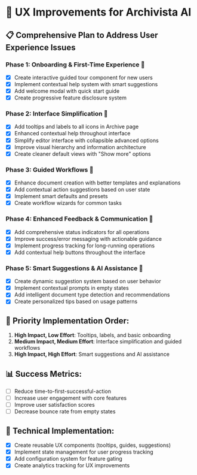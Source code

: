 # 🎯 UX Improvements for Archivista AI

## 📋 Comprehensive Plan to Address User Experience Issues

### **Phase 1: Onboarding & First-Time Experience** 🚀
- [x] Create interactive guided tour component for new users
- [x] Implement contextual help system with smart suggestions
- [x] Add welcome modal with quick start guide
- [x] Create progressive feature disclosure system

### **Phase 2: Interface Simplification** 🎨
- [x] Add tooltips and labels to all icons in Archive page
- [x] Enhanced contextual help throughout interface
- [x] Simplify editor interface with collapsible advanced options
- [x] Improve visual hierarchy and information architecture
- [x] Create cleaner default views with "Show more" options

### **Phase 3: Guided Workflows** 🔄
- [x] Enhance document creation with better templates and explanations
- [x] Add contextual action suggestions based on user state
- [x] Implement smart defaults and presets
- [x] Create workflow wizards for common tasks

### **Phase 4: Enhanced Feedback & Communication** 💬
- [x] Add comprehensive status indicators for all operations
- [x] Improve success/error messaging with actionable guidance
- [x] Implement progress tracking for long-running operations
- [x] Add contextual help buttons throughout the interface

### **Phase 5: Smart Suggestions & AI Assistance** 🤖
- [x] Create dynamic suggestion system based on user behavior
- [x] Implement contextual prompts in empty states
- [x] Add intelligent document type detection and recommendations
- [x] Create personalized tips based on usage patterns

## 🎯 Priority Implementation Order:

1. **High Impact, Low Effort**: Tooltips, labels, and basic onboarding
2. **Medium Impact, Medium Effort**: Interface simplification and guided workflows
3. **High Impact, High Effort**: Smart suggestions and AI assistance

## 📊 Success Metrics:
- [ ] Reduce time-to-first-successful-action
- [ ] Increase user engagement with core features
- [ ] Improve user satisfaction scores
- [ ] Decrease bounce rate from empty states

## 🔧 Technical Implementation:
- [x] Create reusable UX components (tooltips, guides, suggestions)
- [x] Implement state management for user progress tracking
- [x] Add configuration system for feature gating
- [x] Create analytics tracking for UX improvements
